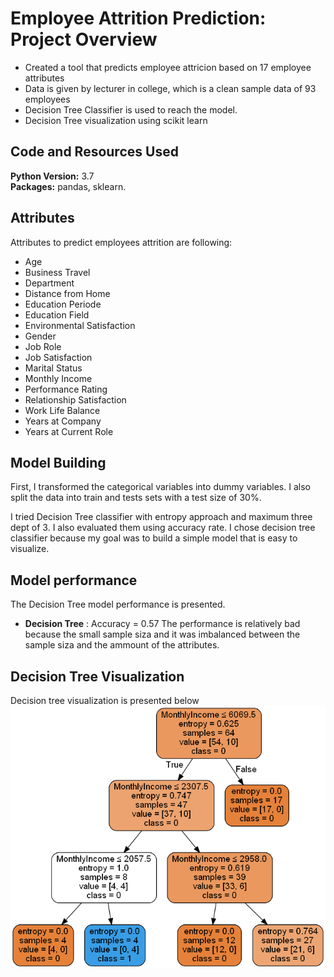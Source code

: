 # Employee Attrition Prediction: Project Overview 
* Created a tool that predicts employee attricion based on 17 employee attributes
* Data is given by lecturer in college, which is a clean sample data of 93 employees
* Decision Tree Classifier is used to reach the model. 
* Decision Tree visualization using scikit learn

## Code and Resources Used 
**Python Version:** 3.7  
**Packages:** pandas, sklearn.

## Attributes
Attributes to predict employees attrition are following:
*	Age
*	Business Travel
*	Department
*	Distance from Home
*	Education Periode 
*	Education Field
*	Environmental Satisfaction
*	Gender
*	Job Role
*	Job Satisfaction 
*	Marital Status
*	Monthly Income
*	Performance Rating
*	Relationship Satisfaction
* Work Life Balance
* Years at Company
* Years at Current Role

## Model Building 

First, I transformed the categorical variables into dummy variables. I also split the data into train and tests sets with a test size of 30%.   

I tried Decision Tree classifier with entropy approach and maximum three dept of 3. I also evaluated them using accuracy rate. I chose decision tree classifier because my goal was to build a simple model that is easy to visualize.

## Model performance
The Decision Tree model performance is presented. 
*	**Decision Tree** : Accuracy = 0.57
The performance is relatively bad because the small sample siza and it was imbalanced between the sample siza and the ammount of the attributes.

## Decision Tree Visualization
Decision tree visualization is presented below
![alt text](https://github.com/novaldi21/ds_attrition_project/blob/master/attrition.png "Decision Tree")
